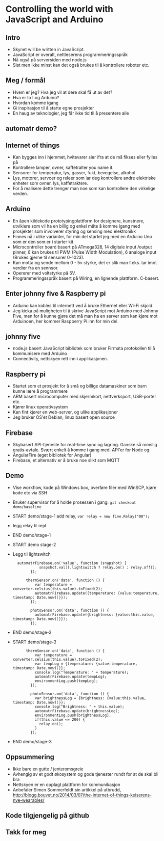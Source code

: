Controlling the world with JavaScript and Arduino
=================================================

Intro
-----
* Skynet will be written in JavaScript. 
* JavaScript er overalt, nettleserens programmeringsspråk
* Nå også på serversiden med node.js
* Sist men ikke minst kan det også brukes til å kontrollere roboter etc.

Meg / formål
------------
* Hvem er jeg? Hva jeg vil at dere skal få ut av det?
* Hva er IoT og Arduino?
* Hvordan komme igang
* Gi inspirasjon til å starte egne prosjekter
* En haug av teknologier, jeg får ikke tid til å presentere alle

automatr demo?
--------------

Internet of things
------------------
* Kan bygges inn i hjemmet, hvitevarer sier ifra at de må fikses eller fylles på
* Kontrollere lamper, ovner, kaffetralter you name it.
* Sensorer for temperatur, lys, gasser, fukt, bevegelse, alkohol
* Lys, motorer, servoer og releer som lar deg kontrollere andre elektriske enheter som ovner, lys, kaffetraktere.
* For å realisere dette trenger man noe som kan kontrollere den virkelige verden.

Arduino
-------
* En åpen kildekode prototypingplattform for designere, kunstnere, utviklere som vil ha en billig og enkel måte å komme igang med prosjekter som involverer styring og sensing med elektronikk
* Finnes nå i ulike varianter, for min del startet jeg med en Arduino Uno som er den som er i starter kit. 
* Microcontroller board basert på ATmega328, 14 digitale input /output pinner, 6 kan brukes til PWM (Pulse Width Modulation), 6 analoge input (Brukes gjerne til sensorer 0-1023).
* Kan motta og sende mellom 0 - 5v styrke, det er slik man f.eks. tar imot verdier fra en sennsor.
* Opererer med voltstyrke på 5V.
* Programmeringsspråk basert på Wiring, en lignende plattform. C-basert.

Enter johnny five & Raspberry pi
--------------------------------
* Arduino kan kobles til internett ved å bruke Ethernet eller Wi-Fi skjold
* Jeg kicka på muligheten til å skrive JavaScript mot Arduino med Johnny Five, men for å kunne gjøre det må man ha en server som kan kjøre mot Arduinoen, her kommer Raspberry Pi inn for min del.

johnny five
-----------
* node.js basert JavaScript bibliotek som bruker Firmata protokollen til å kommunisere med Arduino
* Connectivity, nettskyen rett inn i applikasjonen. 

Raspberry pi
------------
* Startet som et prosjekt for å små og billige datamaskiner som barn kunne lære å programmere
* ARM basert microcomputer med skjermkort, nettverksport, USB-porter etc.
* Kjører linux operativsystem
* Kan fint kjører en web-server, og ulike applikasjoner
* Jeg bruker OS'et Debian, linux basert open source

Firebase
--------
* Skybasert API-tjeneste for real-time sync og lagring. Ganske så romslig gratis-avtale. Svært enkelt å komme i gang med. API'er for Node og 
* AngularFire (eget bibliotek for Angular)
* Firebase, et alternativ er å bruke noe slikt som MQTT

Demo
----
* Vise workflow, kode på Windows box, overføre filer med WinSCP, kjøre kode etc via SSH
* Bruker supervisor for å holde prosessen i gang.
`git checkout demo/baseline`
* START demo/stage-1
add relay, `var relay = new five.Relay("O0");`
* legg relay til repl
* END demo/stage-1
* START demo stage-2
* Legg til lightswitch
            
		automatrFirebase.on('value', function (snapshot) {
                  snapshot.val().lightswitch ? relay.on() : relay.off();
              });
            
            thermSensor.on('data', function () {
                var temperature = converter.celsius(this.value).toFixed(2);
                automatrFirebase.update({temperature: {value:temperature, timestamp: Date.now()}});
              });
            
              photoSensor.on('data', function () {
                automatrFirebase.update({brightness: {value:this.value, timestamp: Date.now()}});
              });
* END demo/stage-2
* START demo/stage-3

            thermSensor.on('data', function () {
                var temperature = converter.celsius(this.value).toFixed(2);
                var tempLog = {temperature: {value:temperature, timestamp: Date.now()}};
                console.log("Temperature: " + temperature);
                automatrFirebase.update(tempLog);
                environmentLog.push(tempLog);
              });
            
              photoSensor.on('data', function () {
                var brightnessLog = {brightness: {value:this.value, timestamp: Date.now()}};
                console.log("Brightness: " + this.value);    
                automatrFirebase.update(brightnessLog);
                environmentLog.push(brightnessLog);
                if(this.value <= 200) {
                  relay.on();
                }
              });
* END demo/stage-3

Oppsummering
------------
* Ikke bare en gutte / jenteromsgreie
* Avhengig av et godt økosystem og gode tjenester rundt for at de skal bli bra
* Nettskyen er en opplagt plattform for kommunikasjon
* Anbefaler Simen Sommerfeldt sin artikkel på utbrudd, http://blogg.bouvet.no/2014/03/07/the-internet-of-things-keiserens-nye-wearables/

Kode tilgjengelig på github
---------------------------

Takk for meg
------------
